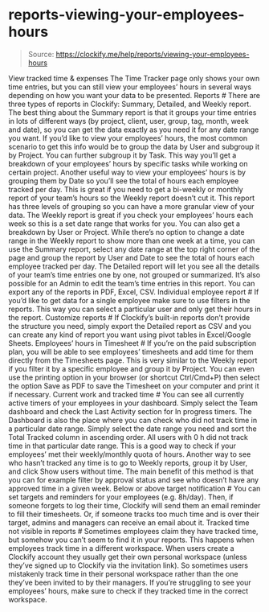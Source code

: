 # reports-viewing-your-employees-hours

> Source: https://clockify.me/help/reports/viewing-your-employees-hours

View tracked time & expenses
The Time Tracker page only shows your own time entries, but you can still view your employees’ hours in several ways depending on how you want your data to be presented.
Reports #
There are three types of reports in Clockify: Summary, Detailed, and Weekly report.
The best thing about the Summary report is that it groups your time entries in lots of different ways (by project, client, user, group, tag, month, week and date), so you can get the data exactly as you need it for any date range you want.
If you’d like to view your employees’ hours, the most common scenario to get this info would be to group the data by User and subgroup it by Project. You can further subgroup it by Task. This way you’ll get a breakdown of your employees’ hours by specific tasks while working on certain project.
Another useful way to view your employees’ hours is by grouping them by Date so you’ll see the total of hours each employee tracked per day.
This is great if you need to get a bi-weekly or monthly report of your team’s hours so the Weekly report doesn’t cut it.
This report has three levels of grouping so you can have a more granular view of your data.
The Weekly report is great if you check your employees’ hours each week so this is a set date range that works for you. You can also get a breakdown by User or Project.
While there’s no option to change a date range in the Weekly report to show more than one week at a time, you can use the Summary report, select any date range at the top right corner of the page and group the report by User and Date to see the total of hours each employee tracked per day.
The Detailed report will let you see all the details of your team’s time entries one by one, not grouped or summarized. It’s also possible for an Admin to edit the team’s time entries in this report.
You can export any of the reports in PDF, Excel, CSV.
Individual employee report #
If you’d like to get data for a single employee make sure to use filters in the reports. This way you can select a particular user and only get their hours in the report.
Customize reports #
If Clockify’s built-in reports don’t provide the structure you need, simply export the Detailed report as CSV and you can create any kind of report you want using pivot tables in Excel/Google Sheets.
Employees’ hours in Timesheet #
If you’re on the paid subscription plan, you will be able to see employees’ timesheets and add time for them directly from the Timesheets page.
This is very similar to the Weekly report if you filter it by a specific employee and group it by Project.
You can even use the printing option in your browser (or shortcut Ctrl/Cmd+P) then select the option Save as PDF to save the Timesheet on your computer and print it if necessary.
Current work and tracked time #
You can see all currently active timers of your employees in your dashboard. Simply select the Team dashboard and check the Last Activity section for In progress timers.
The Dashboard is also the place where you can check who did not track time in a particular date range. Simply select the date range you need and sort the Total Tracked column in ascending order. All users with 0 h did not track time in that particular date range.
This is a good way to check if your employees’ met their weekly/monthly quota of hours.
Another way to see who hasn’t tracked any time is to go to Weekly reports, group it by User, and click Show users without time. The main benefit of this method is that you can for example filter by approval status and see who doesn’t have any approved time in a given week.
Below or above target notification #
You can set targets and reminders for your employees (e.g. 8h/day). Then, if someone forgets to log their time, Clockify will send them an email reminder to fill their timesheets.
Or, if someone tracks too much time and is over their target, admins and managers can receive an email about it.
Tracked time not visible in reports #
Sometimes employees claim they have tracked time, but somehow you can’t seem to find it in your reports. This happens when employees track time in a different workspace.
When users create a Clockify account they usually get their own personal workspace (unless they’ve signed up to Clockify via the invitation link). So sometimes users mistakenly track time in their personal workspace rather than the one they’ve been invited to by their managers.
If you’re struggling to see your employees’ hours, make sure to check if they tracked time in the correct workspace.